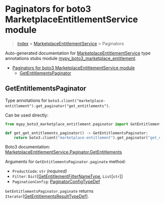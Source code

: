 # Paginators for boto3 MarketplaceEntitlementService module

> [Index](..) > [MarketplaceEntitlementService](.) > Paginators

Auto-generated documentation for
[MarketplaceEntitlementService](https://boto3.amazonaws.com/v1/documentation/api/1.17.74/reference/services/marketplace-entitlement.html#MarketplaceEntitlementService)
type annotations stubs module
[mypy_boto3_marketplace_entitlement](https://pypi.org/project/mypy-boto3-marketplace-entitlement/).

- [Paginators for boto3 MarketplaceEntitlementService module](#paginators-for-boto3-marketplaceentitlementservice-module)
  - [GetEntitlementsPaginator](#getentitlementspaginator)

## GetEntitlementsPaginator

Type annotations for
`boto3.client("marketplace-entitlement").get_paginator("get_entitlements")`.

Can be used directly:

```python
from mypy_boto3_marketplace_entitlement.paginator import GetEntitlementsPaginator

def get_get_entitlements_paginator() -> GetEntitlementsPaginator:
    return boto3.client("marketplace-entitlement").get_paginator("get_entitlements")
```

Boto3 documentation:
[MarketplaceEntitlementService.Paginator.GetEntitlements](https://boto3.amazonaws.com/v1/documentation/api/1.17.74/reference/services/marketplace-entitlement.html#MarketplaceEntitlementService.Paginator.GetEntitlements)

Arguments for `GetEntitlementsPaginator.paginate` method:

- `ProductCode`: `str` *(required)*
- `Filter`:
  `Dict`\[[GetEntitlementFilterNameType](./literals.md#getentitlementfilternametype),
  `List`\[`str`\]\]
- `PaginationConfig`:
  [PaginatorConfigTypeDef](./type_defs.md#paginatorconfigtypedef)

`GetEntitlementsPaginator.paginate` returns
`Iterator`\[[GetEntitlementsResultTypeDef](./type_defs.md#getentitlementsresulttypedef)\].
